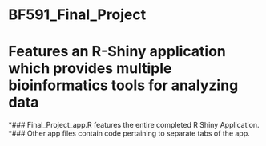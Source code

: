 # BF591_Final_Project
# Features an R-Shiny application which provides multiple bioinformatics tools for analyzing data
*### Final_Project_app.R features the entire completed R Shiny Application.
*### Other app files contain code pertaining to separate tabs of the app. 
